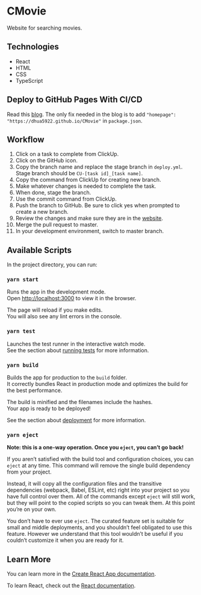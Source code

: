 # CMovie
Website for searching movies.

## Technologies
* React
* HTML
* CSS
* TypeScript

## Deploy to GitHub Pages With CI/CD
Read this [blog](https://medium.com/swlh/deploy-create-react-app-to-github-pages-using-github-actions-4e95ae7fd65f). The only fix needed in the blog is to add `"homepage": "https://dhua5922.github.io/CMovie"` in `package.json`.

## Workflow
1. Click on a task to complete from ClickUp.
2. Click on the GitHub icon.
3. Copy the branch name and replace the stage branch in `deploy.yml`. Stage branch should be `CU-[task id]_[task name]`.
4. Copy the command from ClickUp for creating new branch.
5. Make whatever changes is needed to complete the task.
6. When done, stage the branch.
7. Use the commit command from ClickUp.
8. Push the branch to GitHub. Be sure to click yes when prompted to create a new branch.
9. Review the changes and make sure they are in the [website](https://www.huadylan.com/CMovie/).
10. Merge the pull request to master.
11. In your development environment, switch to master branch.

## Available Scripts

In the project directory, you can run:

### `yarn start`

Runs the app in the development mode.\
Open [http://localhost:3000](http://localhost:3000) to view it in the browser.

The page will reload if you make edits.\
You will also see any lint errors in the console.

### `yarn test`

Launches the test runner in the interactive watch mode.\
See the section about [running tests](https://facebook.github.io/create-react-app/docs/running-tests) for more information.

### `yarn build`

Builds the app for production to the `build` folder.\
It correctly bundles React in production mode and optimizes the build for the best performance.

The build is minified and the filenames include the hashes.\
Your app is ready to be deployed!

See the section about [deployment](https://facebook.github.io/create-react-app/docs/deployment) for more information.

### `yarn eject`

**Note: this is a one-way operation. Once you `eject`, you can’t go back!**

If you aren’t satisfied with the build tool and configuration choices, you can `eject` at any time. This command will remove the single build dependency from your project.

Instead, it will copy all the configuration files and the transitive dependencies (webpack, Babel, ESLint, etc) right into your project so you have full control over them. All of the commands except `eject` will still work, but they will point to the copied scripts so you can tweak them. At this point you’re on your own.

You don’t have to ever use `eject`. The curated feature set is suitable for small and middle deployments, and you shouldn’t feel obligated to use this feature. However we understand that this tool wouldn’t be useful if you couldn’t customize it when you are ready for it.

## Learn More

You can learn more in the [Create React App documentation](https://facebook.github.io/create-react-app/docs/getting-started).

To learn React, check out the [React documentation](https://reactjs.org/).

